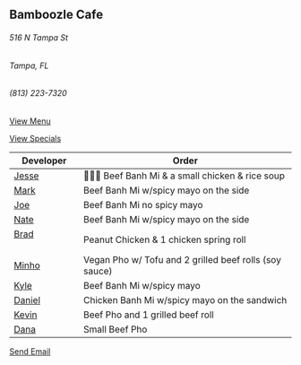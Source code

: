 ## Bamboozle Cafe
###### 516 N Tampa St
###### Tampa, FL
###### (813) 223-7320

[View Menu](http://bamboozlecafe.com/bamboozle-cafe-lunch-menu/)

[View Specials](http://bamboozlecafe.com/bamboozle-cafe-lunch-specials/)

Developer     | Order
--------------|---------------------
[Jesse](https://github.com/jessecurry)              | 🥩🥖🍲 Beef Banh Mi & a small chicken & rice soup
[Mark](http://github.com/mark-smithtb)              | Beef Banh Mi w/spicy mayo on the side
[Joe](https://github.com/Montchat)                  | Beef Banh Mi no spicy mayo
[Nate](https://github.com/thunemn)                  | Beef Banh Mi w/spicy mayo on the side
[Brad](https://github.com/bself)                    | Peanut Chicken & 1 chicken spring roll
[Minho](https://github.com/minhochoi)               | Vegan Pho w/ Tofu and 2 grilled beef rolls (soy sauce)
[Kyle](https://github.com/kjswartz)                 | Beef Banh Mi w/spicy mayo
[Daniel](https://github.come/dtartaglia)            | Chicken Banh Mi w/spicy mayo on the sandwich
[Kevin]()                                           | Beef Pho and 1 grilled beef roll
[Dana](https://github.com/d-manning)                | Small Beef Pho

<a href="mailto:info@bamboozlecafe.com?cc=bamboozlecafe@gmail.com&subject=11:30am%20Haneke%20Design%20Developer Lunch&body=https%3A%2F%2Fgithub.com%2Fhanekedesign%2Fdeveloper-lunch%2Fblob%2Fmaster%2Fbamboozle.md">Send Email</a>

